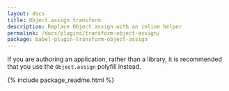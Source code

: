 ```yaml
---
layout: docs
title: Object.assign transform
description: Replace Object.assign with an inline helper
permalink: /docs/plugins/transform-object-assign/
package: babel-plugin-transform-object-assign
---
```


If you are authoring an application, rather than a library, it is recommended that you use the `Object.assign` polyfill instead.

{% include package_readme.html %}